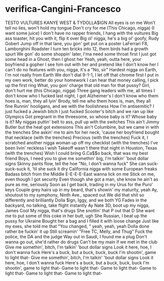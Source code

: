 # verifica-Cangini-Francesco
TESTO VULTURES KANYE WEST & TYDOLLA$IGN
All eyes is on me
Won't tell no lies, won't hold my tongue
Don't cry for me
(This Chicago, nigga)
(I want some juice)
I don't have no rapper friends, I hang with the vultures
Big ass toaster, hit you with it, flip it over
Big ol' nigga, he's a big ol' goofy, Rudy Gobert
Jump off in that lane, you gon' get put on a poster
LaFerrari F8, Lamborghini Roadster
I turn ten bricks into 12, them birds had a growth spurt
We gon' do some shoppin' later, I'ma need some throat first
I just got some head in a Ghost, then I ghost her
Yeah, yeah, outta here, your boyfriend a gopher
I see him out with her and pretend like I don't know her
I can't do no features with you, nigga, it's a "No, sir"
Hardest nigga on Earth, I'm not really from Earth
We don't dial 9-1-1, I let off that chrome first
I put in my own work, better do your homework
I can hear that money calling, I pick up the first ring
What, you gon' charge that old man for that pussy? Girl, don't hurt me (this Chicago, nigga)
Three gang leaders with me, all times
I don't know who I fucked last night, I got Alzheimer's
I don't know who them hoes is, man, they all lyin'
Brody, tell me who them hoes is, man, they all fine
Runnin' hooligans, and we with the foolishness
How I'm antisemitic? I just fucked a Jewish bitch
I just fucked Scooter's bitch and we ran up like Olympics
Got pregnant in the threesome, so whose baby is it?
Whose baby is it?
My niggas puttin' belt to ass, pull up with the switches
This ain't Jimmy Butler but the heat got extensions
This ain't Columbine, but we came in with the trenches
She askin' me to aim for her neck, 'cause her boyfriend bought that necklace (with the trenches)
Precious (with the trenches)
Fuck it, I scratched another nigga woman up off my checklist (with the trenches)
I've been livin' reckless
I wish Takeoff wasn't there that night in Houston, Texas (with the trenches)
Wish I could bring G.Ca$$o back, that was my best friend
Boys, I need you to give me somethin' big, I'm talkin' 'bout dollar signs
Skinny pants flow, tell the hoe "No, I don't wanna fuck"
She can suck-suck-suck it, 'til she suck it dry
California nigga with some European freaks
Badass bitch from the Middle E-E-E-E-East wanna lick on me
Stick on me, even though I got security
Even though she got a man, she know he ain't as pure as me, seriously
Soon as I get back, trading in my Urus for the Puro' keys
Couple grey hairs up in my beard, that's showin' my maturity, yeah
Ay, shoutout to my symphony, Ninth Ave., spaced out
We did that shit so differently and brilliantly
Dolla $ign, Iggy, and we both YG
Fades in the backyard, no talking, take flight instantly
Ay Nate 3D, boot up my nigga, James Cool
My nigga, that's drugs
She snottin' that P out that D
She want me to put some of this coke in her butt, ugh
She Russian, I beat up the pussy for Ukraine
Bought her a bag and I filled it with loose change
Just like my exes, she told me that "You changed, " yeah, yeah, yeah
Dolla done rather be fuckin' it up
Still screamin' "Free TC, Melly, and Thug"
Fuck the police, the DA and the judge
Way out in Saudi, I found me a plug
Don't wanna go out, she'd rather do drugs
Can't be my main if we met in the club
Give me somethin', bitch, I'm talkin' 'bout dollar signs
Look it here, hoe, I don't wanna fuck
Here's a buck, but a buck, buck, buck
I'm shootin', game to light that-
Give me somethin', bitch, I'm talkin' 'bout dollar signs
Look it here, hoe, I don't wanna fuck
Here's a buck, but a buck, buck, buck
I'm shootin', game to light that-
Game to light that-
Game to light that-
Game to light that-
Game to light that-
Game to light that-
